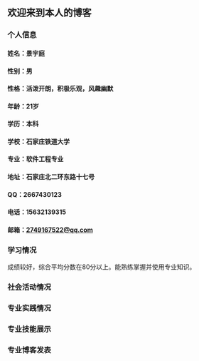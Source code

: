 ## 欢迎来到本人的博客
### 个人信息
#### 姓名：景宇庭
#### 性别：男
#### 性格：活泼开朗，积极乐观，风趣幽默
#### 年龄：21岁
#### 学历：本科
#### 学校：石家庄铁道大学
#### 专业：软件工程专业
#### 地址：石家庄北二环东路十七号
#### QQ：2667430123
#### 电话：15632139315
#### 邮箱：2749167522@qq.com

### 学习情况
成绩较好，综合平均分数在80分以上。能熟练掌握并使用专业知识。
### 社会活动情况

### 专业实践情况
### 专业技能展示
### 专业博客发表


